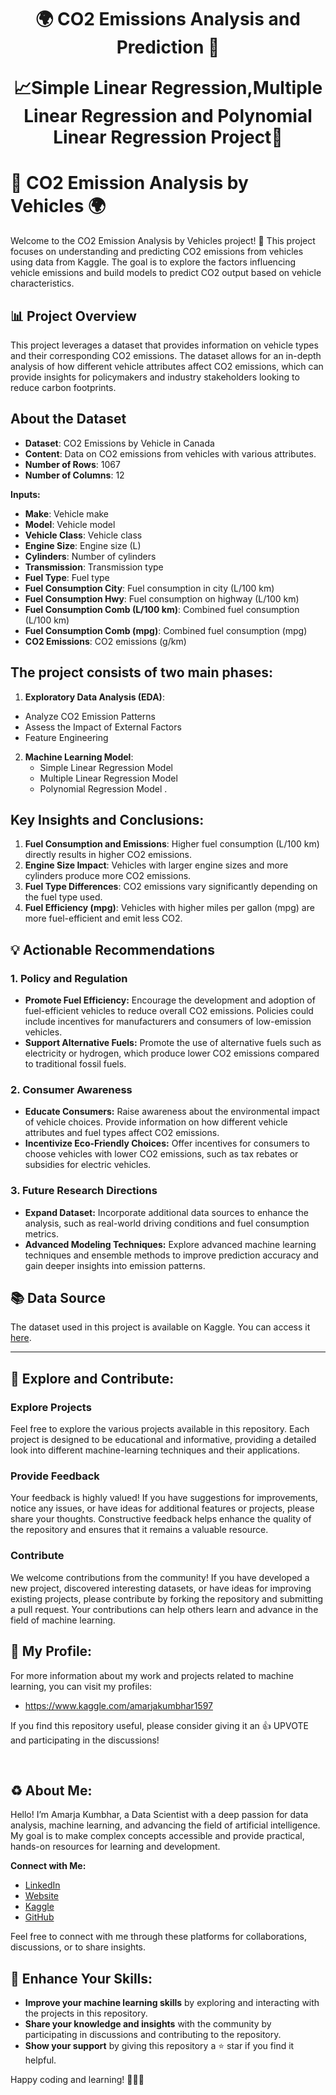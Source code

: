 <h1 align="center">
🌍 CO2 Emissions Analysis and Prediction 🚗
  
📈Simple Linear Regression,Multiple Linear Regression and Polynomial Linear Regression Project🚀
</h1>

# 🚗 CO2 Emission Analysis by Vehicles 🌍

Welcome to the CO2 Emission Analysis by Vehicles project! 🎉 This project focuses on understanding and predicting CO2 emissions from vehicles using data from Kaggle. The goal is to explore the factors influencing vehicle emissions and build models to predict CO2 output based on vehicle characteristics.

## 📊 **Project Overview**

This project leverages a dataset that provides information on vehicle types and their corresponding CO2 emissions. The dataset allows for an in-depth analysis of how different vehicle attributes affect CO2 emissions, which can provide insights for policymakers and industry stakeholders looking to reduce carbon footprints.

## About the Dataset

- **Dataset**: CO2 Emissions by Vehicle in Canada
- **Content**: Data on CO2 emissions from vehicles with various attributes.
- **Number of Rows**: 1067
- **Number of Columns**: 12

**Inputs:**

- **Make**: Vehicle make
- **Model**: Vehicle model
- **Vehicle Class**: Vehicle class
- **Engine Size**: Engine size (L)
- **Cylinders**: Number of cylinders
- **Transmission**: Transmission type
- **Fuel Type**: Fuel type
- **Fuel Consumption City**: Fuel consumption in city (L/100 km)
- **Fuel Consumption Hwy**: Fuel consumption on highway (L/100 km)
- **Fuel Consumption Comb (L/100 km)**: Combined fuel consumption (L/100 km)
- **Fuel Consumption Comb (mpg)**: Combined fuel consumption (mpg)
- **CO2 Emissions**: CO2 emissions (g/km)

## The project consists of two main phases:

1. **Exploratory Data Analysis (EDA)**:

- Analyze CO2 Emission Patterns
- Assess the Impact of External Factors
- Feature Engineering

2. **Machine Learning Model**:
   - Simple Linear Regression Model
   - Multiple Linear Regression Model
   - Polynomial Regression Model
  .


## Key Insights and Conclusions:

1. **Fuel Consumption and Emissions**: Higher fuel consumption (L/100 km) directly results in higher CO2 emissions.
2. **Engine Size Impact**: Vehicles with larger engine sizes and more cylinders produce more CO2 emissions.
3. **Fuel Type Differences**: CO2 emissions vary significantly depending on the fuel type used.
4. **Fuel Efficiency (mpg)**: Vehicles with higher miles per gallon (mpg) are more fuel-efficient and emit less CO2.

## 💡 **Actionable Recommendations**

### **1. Policy and Regulation**

-   **Promote Fuel Efficiency:** Encourage the development and adoption of fuel-efficient vehicles to reduce overall CO2 emissions. Policies could include incentives for manufacturers and consumers of low-emission vehicles.
-   **Support Alternative Fuels:** Promote the use of alternative fuels such as electricity or hydrogen, which produce lower CO2 emissions compared to traditional fossil fuels.

### **2. Consumer Awareness**

-   **Educate Consumers:** Raise awareness about the environmental impact of vehicle choices. Provide information on how different vehicle attributes and fuel types affect CO2 emissions.
-   **Incentivize Eco-Friendly Choices:** Offer incentives for consumers to choose vehicles with lower CO2 emissions, such as tax rebates or subsidies for electric vehicles.

### **3. Future Research Directions**

-   **Expand Dataset:** Incorporate additional data sources to enhance the analysis, such as real-world driving conditions and fuel consumption metrics.
-   **Advanced Modeling Techniques:** Explore advanced machine learning techniques and ensemble methods to improve prediction accuracy and gain deeper insights into emission patterns.

## 📚 **Data Source**

The dataset used in this project is available on Kaggle. You can access it [here](https://www.kaggle.com/datasets/debajyotipodder/co2-emission-by-vehicles).

---

## 💫 Explore and Contribute:

### **Explore Projects**

Feel free to explore the various projects available in this repository. Each project is designed to be educational and informative, providing a detailed look into different machine-learning techniques and their applications.

### **Provide Feedback**

Your feedback is highly valued! If you have suggestions for improvements, notice any issues, or have ideas for additional features or projects, please share your thoughts. Constructive feedback helps enhance the quality of the repository and ensures that it remains a valuable resource.

### **Contribute**

We welcome contributions from the community! If you have developed a new project, discovered interesting datasets, or have ideas for improving existing projects, please contribute by forking the repository and submitting a pull request. Your contributions can help others learn and advance in the field of machine learning.

## 🤖 My Profile:

For more information about my work and projects related to machine learning, you can visit my profiles:

-   https://www.kaggle.com/amarjakumbhar1597

If you find this repository useful, please consider giving it an 👍 UPVOTE and participating in the discussions!

<br>

## ♻️ About Me:

Hello! I’m Amarja Kumbhar, a Data Scientist with a deep passion for data analysis, machine learning, and advancing the field of artificial intelligence. My goal is to make complex concepts accessible and provide practical, hands-on resources for learning and development.

**Connect with Me:**

-   [LinkedIn](https://www.linkedin.com/in/amarja-kumbhar-836276167/)
-   [Website](https://sites.google.com/view/amarjakumbhar/home?authuser=0)
-   [Kaggle]( https://www.kaggle.com/amarjakumbhar1597)
-   [GitHub](https://github.com/AmarjaKumbhar1505)


Feel free to connect with me through these platforms for collaborations, discussions, or to share insights.

## 🎯 Enhance Your Skills:

-   **Improve your machine learning skills** by exploring and interacting with the projects in this repository.
-   **Share your knowledge and insights** with the community by participating in discussions and contributing to the repository.
-   **Show your support** by giving this repository a ⭐ star if you find it helpful.

Happy coding and learning! 👩‍💻✨
